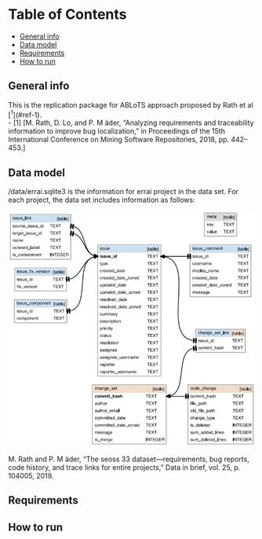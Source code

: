 # Table of Contents

* [General info](#1)
* [Data model](#2)
* [Requirements](#3)
* [How to run](#4)

<h2 id="1"> General info </h2>
This is the replication package for ABLoTS approach proposed by Rath et al [<sup>1</sup>](#ref-1).

<div id="ref-1"></div>
- [1] [M. Rath, D. Lo, and P. M ̈ader, “Analyzing requirements and traceability
information to improve bug localization,” in Proceedings of the 15th
International Conference on Mining Software Repositories, 2018, pp.
442–453.]

<h2 id="2"> Data model </h2>
/data/errai.sqlite3 is the information for errai project in the data set. For each project, the data set includes information as follows:

![avatar](dataset.png)

M. Rath and P. M ̈ader, “The seoss 33 dataset—requirements, bug reports,
code history, and trace links for entire projects,” Data in brief, vol. 25,
p. 104005, 2019.

<h2 id="3"> Requirements </h2>

<h2 id="4"> How to run </h2>
